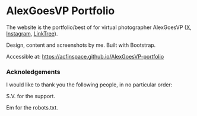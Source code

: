 # AlexGoesVP Portfolio

The website is the portfolio/best of for virtual photographer AlexGoesVP ([X](https://twitter.com/AlexGoesVP), [Instagram](https://www.instagram.com/alexgoesvp/), [LinkTree](https://linktr.ee/alexgoesvp)).

Design, content and screenshots by me. Built with Bootstrap.

Accessible at: https://acfinspace.github.io/AlexGoesVP-portfolio


### Acknoledgements

I would like to thank you the following people, in no particular order:

S.V. for the support.

Em for the robots.txt.


